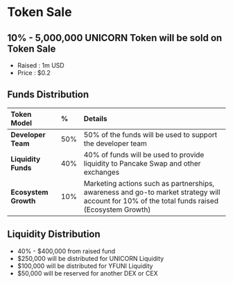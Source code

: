 # Token Sale

## 10% - 5,000,000 UNICORN Token will be sold on Token Sale

* Raised : 1m USD
* Price : $0.2

## **Funds Distribution**

| Token Model | % | Details |
| :--- | :--- | :--- |
| **Developer Team** | 50% | 50% of the funds will be used to support the developer team |
| **Liquidity Funds** | 40% | 40% of funds will be used to provide liquidity to Pancake Swap and other exchanges |
| **Ecosystem Growth** | 10% | Marketing actions such as partnerships, awareness and go-to market strategy will account for 10% of the total funds raised \(Ecosystem Growth\) |

## Liquidity Distribution

* 40% - $400,000 from raised fund
* $250,000 will be distributed for UNICORN Liquidity
* $100,000 will be distributed for YFUNI Liquidity
* $50,000 will be reserved for another DEX or CEX 



